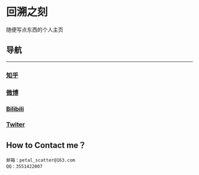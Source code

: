  回溯之刻
===


随便写点东西的个人主页

## 导航
---
### [知乎](https://www.zhihu.com/people/clin-55-34)  
### [微博](https://weibo.com/u/5992088366)
### [Bilibili](https://space.bilibili.com/21712380)
### [Twiter](https://twitter.com/colin09291337)



## How to Contact me？
```
邮箱：petal_scatter@163.com
QQ：3551422007
``` 
